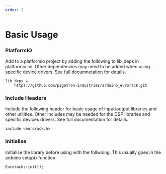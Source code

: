 ```yaml
---
order: 2
---
```


# Basic Usage

### PlatformIO

Add to a platformio project by adding the following to lib_deps in platformio.ini. Other dependencies may need to be added when using specific device drivers. See full documnetation for details.

    lib_deps = 
	    https://github.com/pigatron-industries/arduino_eurorack.git

### Include Headers

Include the following header for basic usage of input/output libraries and other utilities. Other includes may be needed for the DSP libraries and specific devices drivers. See full documentation for details.

    include <eurorack.h>

### Initialise

Initialise the library before using with the follwoing. This usually goes in the arduino setup() function.

    Eurorack::init();
